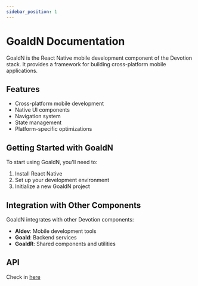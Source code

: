 ```yaml
---
sidebar_position: 1
---
```


# GoaldN Documentation

GoaldN is the React Native mobile development component of the Devotion stack. It provides a framework for building cross-platform mobile applications.

## Features

- Cross-platform mobile development
- Native UI components
- Navigation system
- State management
- Platform-specific optimizations

## Getting Started with GoaldN

To start using GoaldN, you'll need to:

1. Install React Native
2. Set up your development environment
3. Initialize a new GoaldN project

## Integration with Other Components

GoaldN integrates with other Devotion components:

- **Aldev**: Mobile development tools
- **Goald**: Backend services
- **GoaldR**: Shared components and utilities

## API

Check in [here](./api/index.md)